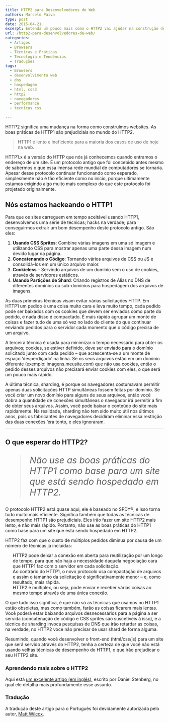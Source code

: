 ```yaml
---
title: HTTP2 para Desenvolvedores de Web
authors: Marcelo Paiva
type: post
date: 2015-04-21
excerpt: Entenda um pouco mais como o HTTP2 vai ajudar na construção de sites.
url: /http2-para-desenvolvedores-de-web/
categories:
  - Artigos
  - Browsers
  - Técnicas e Práticas
  - Tecnologia e Tendências
  - Traduções
tags:
  - Browsers
  - desenvolvimento web
  - dns
  - hospedagem
  - html. css3
  - http2
  - navegadores
  - performance
  - tecnicas css

---
```

HTTP2 significa uma mudança na forma como construímos websites. As boas práticas de HTTP1 são prejudiciais no mundo do HTTP2.

> HTTP1 é lento e ineficiente para a maioria dos casos de uso de hoje na web.

HTTP1.x é a versão do HTTP que nós já conhecemos quando entramos o endereço de um site. É um protocolo antigo que foi concebido antes mesmo de sabermos o que essa imensa rede mundial de computadores se tornaria. Apesar desse protocolo continuar funcionando como esperado, simplesmente não é tão eficiente como no início, porque ultimamente estamos exigindo algo muito mais complexo do que este protocolo foi projetado originalmente.

## Nós estamos hackeando o HTTP1

Para que os sites carreguem em tempo aceitável usando HTTP1, desenvolvemos uma série de técnicas; hacks na verdade; para conseguirmos extrair um bom desempenho deste protocolo antigo. São eles:

  1. **Usando CSS Sprites**: Combine várias imagens em uma só imagem e utilizando CSS para mostrar apenas uma parte dessa imagem num devido lugar da página.
  2. **Concatenando o Código**: Tornando vários arquivos de CSS ou JS e consolidá-los em um único arquivo maior.
  3. **Cookieless** &#8211; Servindo arquivos de um domínio sem o uso de cookies, através de servidores estáticos.
  4. **Usando Partições de Shard**: Criando registros de Alias no DNS de diferentes domínios ou sub-domínios para hospedagem dos arquivos de imagens.

As duas primeiras técnicas visam evitar várias solicitações HTTP. Em HTTP1 um pedido é uma coisa muito cara e leva muito tempo, cada pedido pode ser baixados com os cookies que devem ser enviados como parte do pedido, e nada disso é compactado. É mais rápido agrupar um monte de coisas e fazer tudo de uma só vez no lado do cliente do que continuar enviando pedidos para o servidor cada momento que o código precisa de um arquivo.

A terceira técnica é usada para minimizar o tempo necessário para obter os arquivos; cookies, se estiver definido, deve ser enviado para o domínio solicitado junto com cada pedido &#8211; que acrescenta-se a um monte de espaço &#8216;desperdiçado&#8217; na linha. Se os seus arquivos estão em um domínio diferente (exemplo: imagens.meusite.com) que não usa cookies, então o pedido desses arquivos não precisará enviar cookies com eles, o que será um pouco mais rápido.

A última técnica, sharding, é porque os navegadores costumavam permitir apenas duas solicitações HTTP simultâneas fossem feitas por domínio. Se você criar um novo domínio para alguns de seus arquivos, então você dobra a quantidade de conexões simultâneas o navegador irá permitir a fim de obter seus arquivos. Assim, você pode baixar o conteúdo do site mais rapidamente. Na realidade, sharding não tem sido muito útil nos últimos anos, pois os fabricantes de navegadores decidiram eliminar essa restrição das duas conexões &#8216;era tonto, e eles ignoraram.

* * *

## O que esperar do HTTP2?

<blockquote style="font-size: 200%">
  <p>
    <em>Não use as boas práticas do HTTP1 como base para um site que está sendo hospedado em HTTP2.</em>
  </p>
</blockquote>

O protocolo HTTP2 está quase aqui, ele é baseado no SPDY®, e isso torna tudo muito mais eficiente. Significa também que todas as técnicas de desempenho HTTP1 são prejudiciais. Eles irão fazer um site HTTP2 mais lento, e não mais rápido. Portanto, não use as boas práticas do HTTP1 como base para um site que está sendo hospedado em HTTP2.

HTTP2 faz com que o custo de múltiplos pedidos diminua por causa de um número de técnicas já incluídas:

<ul class="task-list">
  <li>
    HTTP2 pode deixar a conexão em aberta para reutilização por um longo de tempo, para que não haja a necessidade daquela negociação cara que HTTP1 faz com o servidor em cada solicitação.
  </li>
  <li>
    Ao contrário do HTTP1, o novo protocolo usa compactação de arquivos e assim o tamanho da solicitação é significativamente menor &#8211; e, como resultado, mais rápida.
  </li>
  <li>
    HTTP2 é multiplex, ou seja, pode enviar e receber várias coisas ao mesmo tempo através de uma única conexão.
  </li>
</ul>

O que tudo isso significa, é que não só as técnicas que usamos no HTTP1 estão obsoletas, mas como também, farão as coisas ficarem mais lentas. Você poderá estar baixando arquivos desnecessários para a página a ser servida (concatenação de código e CSS sprites são suscetíveis à isso), e a técnica de sharding invoca pesquisas de DNS que irão retardar as coisas, na verdade, no HTTP2 voce não precisar de usar shard de forma alguma.

Resumindo, quando você desenvolver o front-end (html/css/js) para um site que será servido através do HTTP2, tenha a certeza de que você não está usando velhas técnicas de desempenho do HTTP1, o que irão prejudicar o seu HTTP2 site.

### Aprendendo mais sobre o HTTP2

Aqui está [um excelente artigo (em inglês)][1], escrito por Daniel Stenberg, no qual ele detalha mais profundamente esse assunto.

### Tradução

A tradução deste artigo para o Português foi devidamente autorizada pelo autor, [Matt Wilcox][2].

 [1]: http://daniel.haxx.se/http2/
 [2]: https://mattwilcox.net/web-development/http2-for-front-end-web-developers